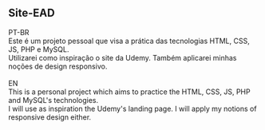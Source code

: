 ## Site-EAD


PT-BR\
Este é um projeto pessoal que visa a prática das tecnologias HTML, CSS, JS, PHP e MySQL.\
Utilizarei como inspiração o site da Udemy. Também aplicarei minhas noções de design responsivo.\
\
EN\
This is a personal project which aims to practice the HTML, CSS, JS, PHP and MySQL's technologies.\
I will use as inspiration the Udemy's landing page. I will apply my notions of responsive design either.